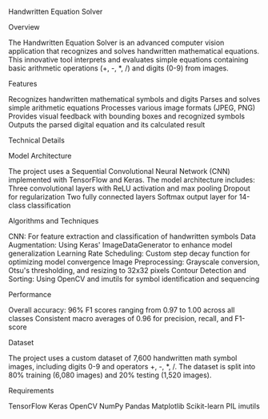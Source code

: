Handwritten Equation Solver

Overview

The Handwritten Equation Solver is an advanced computer vision application that recognizes and solves handwritten mathematical equations. This innovative tool interprets and evaluates simple equations containing basic arithmetic operations (+, -, *, /) and digits (0-9) from images.

Features

Recognizes handwritten mathematical symbols and digits
Parses and solves simple arithmetic equations
Processes various image formats (JPEG, PNG)
Provides visual feedback with bounding boxes and recognized symbols
Outputs the parsed digital equation and its calculated result

Technical Details

Model Architecture

The project uses a Sequential Convolutional Neural Network (CNN) implemented with TensorFlow and Keras. The model architecture includes:
Three convolutional layers with ReLU activation and max pooling
Dropout for regularization
Two fully connected layers
Softmax output layer for 14-class classification

Algorithms and Techniques

CNN: For feature extraction and classification of handwritten symbols
Data Augmentation: Using Keras' ImageDataGenerator to enhance model generalization
Learning Rate Scheduling: Custom step decay function for optimizing model convergence
Image Preprocessing: Grayscale conversion, Otsu's thresholding, and resizing to 32x32 pixels
Contour Detection and Sorting: Using OpenCV and imutils for symbol identification and sequencing

Performance

Overall accuracy: 96%
F1 scores ranging from 0.97 to 1.00 across all classes
Consistent macro averages of 0.96 for precision, recall, and F1-score

Dataset

The project uses a custom dataset of 7,600 handwritten math symbol images, including digits 0-9 and operators +, -, *, /. The dataset is split into 80% training (6,080 images) and 20% testing (1,520 images).

Requirements

TensorFlow
Keras
OpenCV
NumPy
Pandas
Matplotlib
Scikit-learn
PIL
imutils
